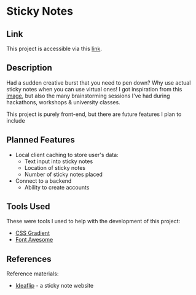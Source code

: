 # Sticky Notes

## Link

This project is accessible via this [link](https://waffledood.github.io/personal-projects/sticky-notes).

## Description

Had a sudden creative burst that you need to pen down? Why use actual sticky notes when you can use virtual ones! I got inspiration from this [image](https://www.vectorstock.com/royalty-free-vector/sticky-empty-notes-corkwood-board-on-wall-vector-23673918), but also the many brainstorming sessions I've had during hackathons, workshops & university classes.

This project is purely front-end, but there are future features I plan to include

## Planned Features

- Local client caching to store user's data:
  - Text input into sticky notes
  - Location of sticky notes
  - Number of sticky notes placed
- Connect to a backend
  - Ability to create accounts

## Tools Used

These were tools I used to help with the development of this project:

- [CSS Gradient](https://cssgradient.io/)
- [Font Awesome](https://fontawesome.com/icons/note-sticky?f=classic&s=solid)

## References

Reference materials:

- [Ideaflip](https://ideaflip.com/) - a sticky note website
